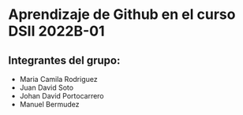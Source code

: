 # Aprendizaje de Github en el curso DSII 2022B-01

## Integrantes del grupo: 
* Maria Camila Rodriguez 
* Juan David Soto
* Johan David Portocarrero
* Manuel Bermudez
